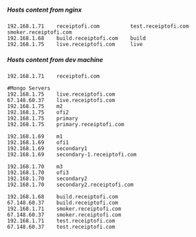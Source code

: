 ##### Hosts content from nginx    
    192.168.1.71    receiptofi.com          test.receiptofi.com     smoker.receiptofi.com
    192.168.1.68    build.receiptofi.com    build
    192.168.1.75    live.receiptofi.com     live
    
##### Hosts content from dev machine
    192.168.1.71    receiptofi.com

    #Mongo Servers
    192.168.1.75    live.receiptofi.com
    67.148.60.37    live.receiptofi.com
    192.168.1.75    m2
    192.168.1.75    ofi2
    192.168.1.75    primary
    192.168.1.75    primary.receiptofi.com
    
    192.168.1.69    m1
    192.168.1.69    ofi1
    192.168.1.69    secondary1
    192.168.1.69    secondary-1.receiptofi.com
    
    192.168.1.70    m3
    192.168.1.70    ofi3
    192.168.1.70    secondary2
    192.168.1.70    secondary2.receiptofi.com
    
    192.168.1.68    build.receiptofi.com
    67.148.60.37    build.receiptofi.com
    192.168.1.71    smoker.receiptofi.com
    67.148.60.37    smoker.receiptofi.com
    192.168.1.71    test.receiptofi.com
    67.148.60.37    test.receiptofi.com


    

